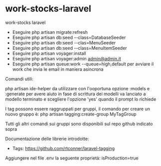 # work-stocks-laravel
 work-stocks laravel
 
 * Eseguire php artisan migrate:refresh
 * Eseguire php artisan db:seed --class=DatabaseSeeder
 * Eseguire php artisan db:seed --clas=MenuSeeder
 * Eseguire php artisan db:seed --class=MenuItemSeeder
 * Eseguire php artisan voyager:install
 * Eseguire php artisan voyager:admin admin@admin.it
 * Eseguire php artisan queue:work --queue=high,default per avviare il work che invia le email in maniera asincrona


Comandi utili:

php artisan ide-helper da utilizzare con l'ooportuna opzione :models e :generate per avere aiuto in fase di scrittura dei modelli
va lanciato a modello terminato e scegliere l'opzione 'yes' quando il prompt lo richiede

I tag possono essere raggruppati per gruppi, il comando per creare un nuovo gruppo è:
php artisan tagging:create-group MyTagGroup

Tutti gli altri comandi sui gruppi sono disponibili sul repo github indicato sopra



Documentazione delle librerie introdotte:

* Tags: https://github.com/rtconner/laravel-tagging

Aggiungere nel file .env la seguente proprietà:
isProduction=true
